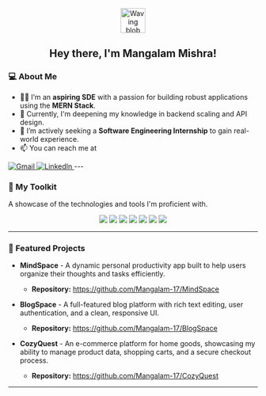 <div align="center">
<img src="https://www.google.com/search?q=https://raw.githubusercontent.com/half-blooded/half-blooded/main/waving.gif" width="50" alt="Waving blob emoji" />
<h2>Hey there, I'm Mangalam Mishra!</h2>
</div>

### 💻 About Me

- 👨‍💻 I’m an **aspiring SDE** with a passion for building robust applications using the **MERN Stack**.
- 🌱 Currently, I'm deepening my knowledge in backend scaling and API design.
- 💼 I’m actively seeking a **Software Engineering Internship** to gain real-world experience.
- 📫 You can reach me at 
<a href="mailto:mangalamab17@gmail.com">
<img src="https://img.shields.io/badge/Gmail-D14836?style=for-the-badge&logo=gmail&logoColor=white" alt="Gmail" />
</a>
<a href="https://www.google.com/search?q=https://www.linkedin.com/in/mangalam-mishra-dev/">
<img src="https://www.google.com/search?q=https://img.shields.io/badge/LinkedIn-0077B5%3Fstyle%3Dfor-the-badge%26logo%3Dlinkedin%26logoColor%3Dwhite" alt="LinkedIn" />
</a>
---

### 🚀 My Toolkit

A showcase of the technologies and tools I'm proficient with.

<p align="center">
  <img src="https://img.shields.io/badge/Java-007396?style=for-the-badge&logo=java&logoColor=white" />
  <img src="https://img.shields.io/badge/JavaScript-F7DF1E?style=for-the-badge&logo=javascript&logoColor=black" />
  <img src="https://img.shields.io/badge/MongoDB-47A248?style=for-the-badge&logo=mongodb&logoColor=white" />
  <img src="https://img.shields.io/badge/Express.js-000000?style=for-the-badge&logo=express&logoColor=white" />
  <img src="https://img.shields.io/badge/React-61DAFB?style=for-the-badge&logo=react&logoColor=black" />
  <img src="https://img.shields.io/badge/Node.js-339933?style=for-the-badge&logo=node.js&logoColor=white" />
  <img src="https://img.shields.io/badge/Jest-C21325?style=for-the-badge&logo=jest&logoColor=white" />
</p>

---

### 🌟 Featured Projects
- **MindSpace** - A dynamic personal productivity app built to help users organize their thoughts and tasks efficiently.
  - **Repository:** https://github.com/Mangalam-17/MindSpace

- **BlogSpace** - A full-featured blog platform with rich text editing, user authentication, and a clean, responsive UI.
  - **Repository:** https://github.com/Mangalam-17/BlogSpace

- **CozyQuest** - An e-commerce platform for home goods, showcasing my ability to manage product data, shopping carts, and a secure checkout process.
  - **Repository:** https://github.com/Mangalam-17/CozyQuest


---
